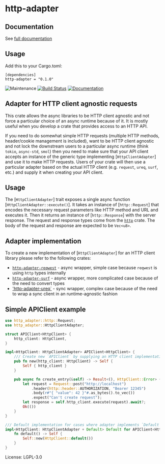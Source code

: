 # http-adapter

## Documentation

See [full documentation](https://docs.rs/http-adapter)

## Usage

Add this to your Cargo.toml:
```
[dependencies]
http-adapter = "0.1.0"
```

![Maintenance](https://img.shields.io/badge/maintenance-passively--maintained-yellowgreen.svg)
[![Build Status](https://github.com/twistedfall/http-adapter/actions/workflows/http-adapter.yml/badge.svg)](https://github.com/twistedfall/http-adapter/actions/workflows/http-adapter.yml)
[![Documentation](https://docs.rs/http-adapter/badge.svg)](https://docs.rs/http-adapter)

## Adapter for HTTP client agnostic requests

This crate allows the async libraries to be HTTP client agnostic and not force a particular choice of an async runtime because
of it. It is mostly useful when you develop a crate that provides access to an HTTP API.

If you need to do somewhat simple HTTP requests (multiple HTTP methods, header/cookie management is included), want to be HTTP
client agnostic and not lock the downstream users to a particular async runtime (think `tokio`, `async-std`, `smol`) then you
need to make sure that your API client accepts an instance of the generic type implementing [`HttpClientAdapter`] and use it
to make HTTP requests. Users of your crate will then use a particular adapter based on the actual HTTP client (e.g. `request`,
`ureq`, `surf`, etc.) and supply it when creating your API client.

## Usage

The [`HttpClientAdapter`] trait exposes a single async function [`HttpClientAdapter::execute()`]. It takes an instance of
[`http::Request`] that encodes the necessary request parameters like HTTP method and URL and executes it. Then it returns an
instance of [`http::Response`] with the server response. The request and response types come from the
[`http`](https://crates.io/crates/http) crate. The body of the request and response are expected to be `Vec<u8>`.

## Adapter implementation

To create a new implementation of [`HttpClientAdapter`] for an HTTP client library please refer to the following crates:
  * [`http-adapter-reqwest`][1] - async wrapper, simple case because `reqwest` is using `http` types internally
  * [`http-adapter-surf`][2] - async wrapper, more complicated case because of the need to convert types
  * ['http-adapter-ureq`][3] - sync wrapper, complex case because of the need to wrap a sync client in an runtime-agnostic fashion

## Simple APIClient example

```rust
use http_adapter::http::Request;
use http_adapter::HttpClientAdapter;

struct APIClient<HttpClient> {
    http_client: HttpClient,
}

impl<HttpClient: HttpClientAdapter> APIClient<HttpClient> {
    /// Create new `APIClient` by supplying an HTTP client implementation
    pub fn new(http_client: HttpClient) -> Self {
        Self { http_client }
    }

    pub async fn create_entry(&self) -> Result<(), HttpClient::Error> {
        let request = Request::post("http://localhost")
            .header(http::header::AUTHORIZATION, "Bearer 12345")
            .body(r#"{ "value": 42 }"#.as_bytes().to_vec())
            .expect("Can't create request");
        let response = self.http_client.execute(request).await?;
        Ok(())
    }
}

/// Default implementation for cases where adapter implements `Default`
impl<HttpClient: HttpClientAdapter + Default> Default for APIClient<HttpClient> {
    fn default() -> Self {
        Self::new(HttpClient::default())
    }
}
```

[1]: <https://crates.io/crates/http-adapter-reqwest>
[2]: <https://crates.io/crates/http-adapter-surf>
[3]: <https://crates.io/crates/http-adapter-ureq>

License: LGPL-3.0

